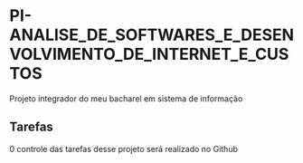 # PI-ANALISE_DE_SOFTWARES_E_DESENVOLVIMENTO_DE_INTERNET_E_CUSTOS
Projeto integrador do meu bacharel em sistema de informação

## Tarefas

0 controle das tarefas desse projeto será realizado no Github